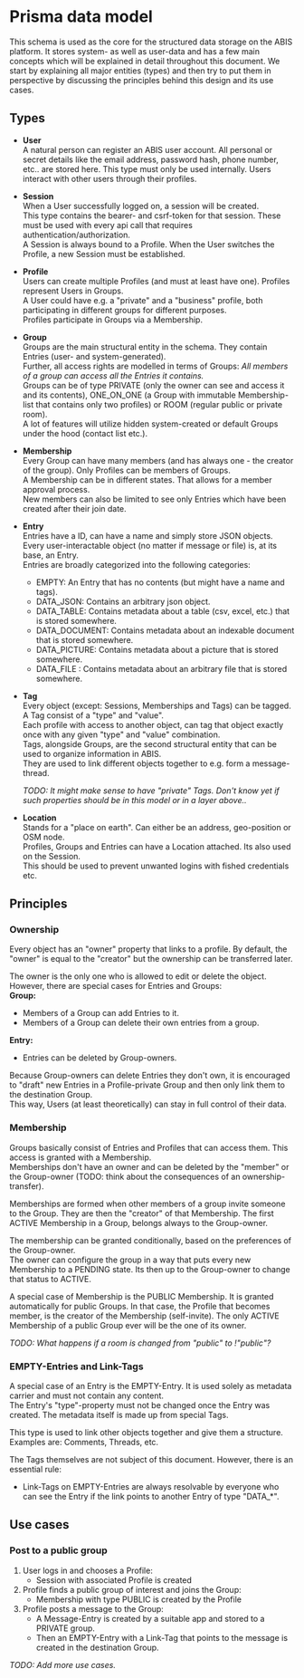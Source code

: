 # Prisma data model
This schema is used as the core for the structured data storage on the ABIS platform.  It stores system- as well as user-data and has a few main concepts which will be explained in detail throughout this document. We start by explaining all major entities (types) and then try to put them in perspective by discussing the principles behind this design and its use cases.

## Types
* **User**  
A natural person can register an ABIS user account. All personal or secret details like the email address, password hash, phone number, etc.. are stored here. This type must only be used internally. Users interact with other users through their profiles.

* **Session**  
When a User successfully logged on, a session will be created.  
This type contains the bearer- and csrf-token for that session. These must be used with every api call that requires authentication/authorization.  
A Session is always bound to a Profile. When the User switches the Profile, a new Session must be established.

* **Profile**  
Users can create multiple Profiles (and must at least have one). Profiles represent Users in Groups.   
A User could have e.g. a "private" and a "business" profile, both participating in different groups for different purposes.  
Profiles participate in Groups via a Membership.
* **Group**  
Groups are the main structural entity in the schema. They contain Entries (user- and system-generated).  
Further, all access rights are modelled in terms of Groups: _All members of a group can access all the Entries it contains._  
Groups can be of type PRIVATE (only the owner can see and access it and its contents), ONE_ON_ONE (a Group with immutable Membership-list that contains only two profiles) or ROOM (regular public or private room).  
A lot of features will utilize hidden system-created or default Groups under the hood (contact list etc.). 
* **Membership**  
Every Group can have many members (and has always one - the creator of the group). Only Profiles can be members of Groups.  
A Membership can be in different states. That allows for a member approval process.  
New members can also be limited to see only Entries which have been created after their join date. 
* **Entry**  
Entries have a ID, can have a name and simply store JSON objects.  
Every user-interactable object (no matter if message or file) is, at its base, an Entry.  
Entries are broadly categorized into the following categories:
  * EMPTY: An Entry that has no contents (but might have a name and tags).
  * DATA_JSON: Contains an arbitrary json object.
  * DATA_TABLE: Contains metadata about a table (csv, excel, etc.) that is stored somewhere.
  * DATA_DOCUMENT: Contains metadata about an indexable document that is stored somewhere.
  * DATA_PICTURE: Contains metadata about a picture that is stored somewhere.
  * DATA_FILE : Contains metadata about an arbitrary file that is stored somewhere.
* **Tag**  
Every object (except: Sessions, Memberships and Tags) can be tagged. A Tag consist of a "type" and "value".  
Each profile with access to another object, can tag that object exactly once with any given "type" and "value" combination.    
Tags, alongside Groups, are the second structural entity that can be used to organize information in ABIS.  
They are used to link different objects together to e.g. form a message-thread.  
  
  _TODO: It might make sense to have "private" Tags. Don't know yet if such properties should be in this model or in a layer above.._ 
* **Location**  
Stands for a "place on earth". Can either be an address, geo-position or OSM node.  
Profiles, Groups and Entries can have a Location attached. Its also used on the Session.  
This should be used to prevent unwanted logins with fished credentials etc.

## Principles 
### Ownership 
Every object has an "owner" property that links to a profile. By default, the "owner" is equal to the "creator" but the ownership can be transferred later. 
   
The owner is the only one who is allowed to edit or delete the object. However, there are special cases for Entries and Groups:  
**Group:**  
* Members of a Group can add Entries to it.  
* Members of a Group can delete their own entries from a group.  
  
**Entry:**  
* Entries can be deleted by Group-owners.

Because Group-owners can delete Entries they don't own, it is encouraged to "draft" new Entries in a Profile-private Group and then only link them to the destination Group.  
This way, Users (at least theoretically) can stay in full control of their data.

###  Membership
Groups basically consist of Entries and Profiles that can access them. This access is granted with a Membership.  
Memberships don't have an owner and can be deleted by the "member" or the Group-owner (TODO: think about the consequences of an ownership-transfer).   
 
Memberships are formed when other members of a group invite someone to the Group. They are then the "creator" of that Membership. The first ACTIVE Membership in a Group, belongs always to the Group-owner.  
  
The membership can be granted conditionally, based on the preferences of the Group-owner.  
The owner can configure the group in a way that puts every new Membership to a PENDING state. Its then up to the Group-owner to change that status to ACTIVE.  
  
A special case of Membership is the PUBLIC Membership. It is granted automatically for public Groups. In that case, the Profile that becomes member, is the creator of the Membership (self-invite). 
The only ACTIVE Membership of a public Group ever will be the one of its owner. 

_TODO: What happens if a room is changed from "public" to !"public"?_

### EMPTY-Entries and Link-Tags
A special case of an Entry is the EMPTY-Entry. It is used solely as metadata carrier and must not contain any content.  
The Entry's "type"-property must not be changed once the Entry was created. The metadata itself is made up from special Tags.  
  
This type is used to link other objects together and give them a structure. Examples are: Comments, Threads, etc.  

The Tags themselves are not subject of this document. However, there is an essential rule:  
* Link-Tags on EMPTY-Entries are always resolvable by everyone who can see the Entry if the link points to another Entry of type "DATA_*".
  
## Use cases
### Post to a public group
1) User logs in and chooses a Profile:  
   * Session with associated Profile is created
2) Profile finds a public group of interest and joins the Group:  
   * Membership with type PUBLIC is created by the Profile
3) Profile posts a message to the Group:  
   * A Message-Entry is created by a suitable app and stored to a PRIVATE group.  
   * Then an EMPTY-Entry with a Link-Tag that points to the message is created in the destination Group. 

_TODO: Add more use cases._
